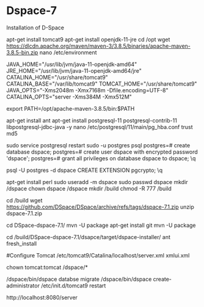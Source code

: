 # Dspace-7
Installation of D-Space

apt-get install tomcat9
apt-get install openjdk-11-jre 
cd /opt
wget https://dlcdn.apache.org/maven/maven-3/3.8.5/binaries/apache-maven-3.8.5-bin.zip
nano /etc/environment

JAVA_HOME="/usr/lib/jvm/java-11-openjdk-amd64"
JRE_HOME="/usr/lib/jvm/java-11-openjdk-amd64/jre"
CATALINA_HOME="/usr/share/tomcat9"
CATALINA_BASE="/var/lib/tomcat9"
TOMCAT_HOME="/usr/share/tomcat9"        
JAVA_OPTS="-Xms2048m -Xmx7168m -Dfile.encoding=UTF-8"
CATALINA_OPTS="server -Xms384M -Xmx512M"

export PATH=/opt/apache-maven-3.8.5/bin:$PATH

apt-get install ant
apt-get install postgresql-11 postgresql-contrib-11 libpostgresql-jdbc-java -y
nano /etc/postgresql/11/main/pg_hba.conf
      trust
      md5

sudo service postgresql restart
sudo -u postgres psql
        postgres=# create database dspace;
        postgres=# create user dspace with encrypted password 'dspace';
        postgres=# grant all privileges on database dspace to dspace;
 \q

psql -U postgres -d dspace
         CREATE EXTENSION pgcrypto;
\q

apt-get install perl
sudo useradd -m dspace
sudo passwd dspace
mkdir /dspace
chown dspace /dspace
mkdir /build
chmod -R 777 /build

cd /build
wget https://github.com/DSpace/DSpace/archive/refs/tags/dspace-7.1.zip
unzip dspace-7.1.zip

cd DSpace-dspace-7.1/
mvn -U package
apt-get install git
mvn -U package

cd /build/DSpace-dspace-7.1/dsapce/target/dspace-installer/
ant fresh_install


#Configure Tomcat
/etc/tomcat9/Catalina/localhost/server.xml
xmlui.xml

<?xml version='1.0'?>
<Context
docBase="/dspace/webapps/server"/>

chown tomcat:tomcat /dspace/*

/dspace/bin/dspace databse migrate
/dspace/bin/dspace create-administrator
/etc/init.d/tomcat9 restart

http://localhost:8080/server
